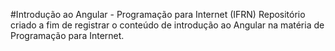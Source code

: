 #Introdução ao Angular - Programação para Internet (IFRN)
Repositório criado a fim de registrar o conteúdo de introdução ao Angular na matéria de Programação para Internet.
